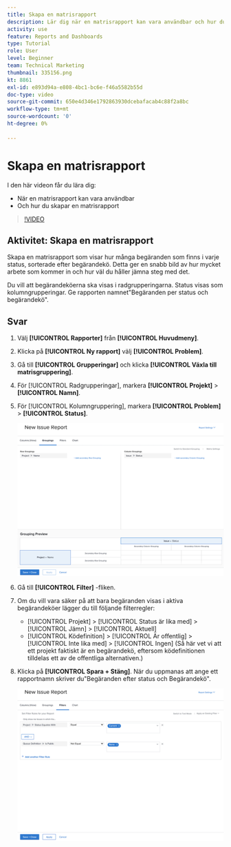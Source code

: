 ```yaml
---
title: Skapa en matrisrapport
description: Lär dig när en matrisrapport kan vara användbar och hur du skapar en matrisrapport i Workfront.
activity: use
feature: Reports and Dashboards
type: Tutorial
role: User
level: Beginner
team: Technical Marketing
thumbnail: 335156.png
kt: 8861
exl-id: e893d94a-e808-4bc1-bc6e-f46a5582b55d
doc-type: video
source-git-commit: 650e4d346e1792863930dcebafacab4c88f2a8bc
workflow-type: tm+mt
source-wordcount: '0'
ht-degree: 0%

---
```


# Skapa en matrisrapport

I den här videon får du lära dig:

* När en matrisrapport kan vara användbar
* Och hur du skapar en matrisrapport

>[!VIDEO](https://video.tv.adobe.com/v/335156/?quality=12&learn=on)

## Aktivitet: Skapa en matrisrapport

Skapa en matrisrapport som visar hur många begäranden som finns i varje status, sorterade efter begärandekö. Detta ger en snabb bild av hur mycket arbete som kommer in och hur väl du håller jämna steg med det.

Du vill att begärandeköerna ska visas i radgrupperingarna. Status visas som kolumngrupperingar. Ge rapporten namnet&quot;Begäranden per status och begärandekö&quot;.

## Svar

1. Välj **[!UICONTROL Rapporter]** från **[!UICONTROL Huvudmeny]**.
1. Klicka på **[!UICONTROL Ny rapport]** välj **[!UICONTROL Problem]**.
1. Gå till **[!UICONTROL Grupperingar]** och klicka **[!UICONTROL Växla till matrisgruppering]**.
1. För [!UICONTROL Radgrupperingar], markera **[!UICONTROL Projekt]** > **[!UICONTROL Namn]**.
1. För [!UICONTROL Kolumngruppering], markera **[!UICONTROL Problem]** > **[!UICONTROL Status]**.

   ![En bild av skärmen för att skapa en ny gruppering av problemrapporter](assets/matrix-report-groupings.png)

1. Gå till **[!UICONTROL Filter]** -fliken.
1. Om du vill vara säker på att bara begäranden visas i aktiva begärandeköer lägger du till följande filterregler:

   * [!UICONTROL Projekt] > [!UICONTROL Status är lika med] > [!UICONTROL Jämn] > [!UICONTROL Aktuell]
   * [!UICONTROL Ködefinition] > [!UICONTROL Är offentlig] > [!UICONTROL Inte lika med] > [!UICONTROL Ingen] (Så här vet vi att ett projekt faktiskt är en begärandekö, eftersom ködefinitionen tilldelas ett av de offentliga alternativen.)

1. Klicka på **[!UICONTROL Spara + Stäng]**. När du uppmanas att ange ett rapportnamn skriver du&quot;Begäranden efter status och Begärandekö&quot;.

   ![En bild av skärmen för att skapa ett nytt rapportfilter](assets/matrix-report-filters.png)
